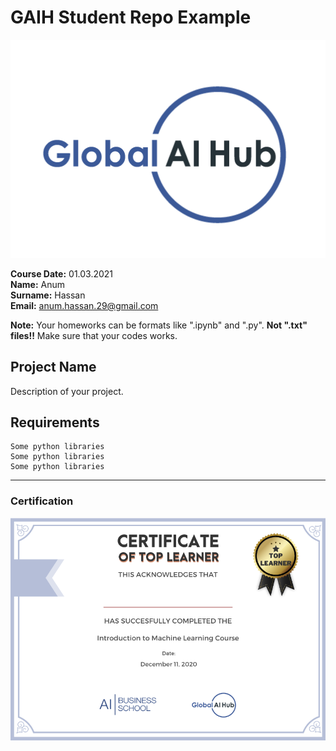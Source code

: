 # GAIH Student Repo Example
![](img/logo.png)

**Course Date:** 01.03.2021  
**Name:** Anum   
**Surname:** Hassan  
**Email:** anum.hassan.29@gmail.com  

**Note:** Your homeworks can be formats like ".ipynb" and ".py". **Not ".txt" files!!** Make sure that your codes works.  

## Project Name
Description of your project.

## Requirements
```
Some python libraries
Some python libraries
Some python libraries
```
---

### Certification
![](img/certificate_ex.png)
